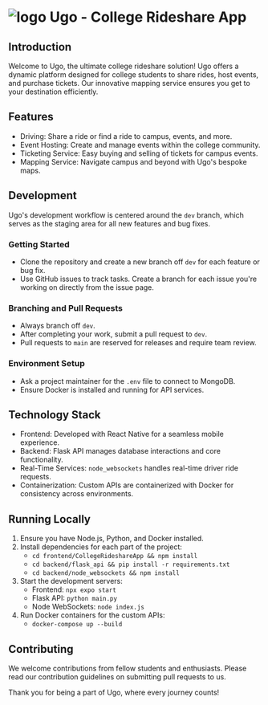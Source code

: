 ![logo](https://github.com/smirki/Ugo/blob/dev/frontend/assets/ugoicon.png)
Ugo - College Rideshare App
===========================

Introduction
------------

Welcome to Ugo, the ultimate college rideshare solution! Ugo offers a dynamic platform designed for college students to share rides, host events, and purchase tickets. Our innovative mapping service ensures you get to your destination efficiently.

Features
--------

-   Driving: Share a ride or find a ride to campus, events, and more.
-   Event Hosting: Create and manage events within the college community.
-   Ticketing Service: Easy buying and selling of tickets for campus events.
-   Mapping Service: Navigate campus and beyond with Ugo's bespoke maps.

Development
-----------

Ugo's development workflow is centered around the `dev` branch, which serves as the staging area for all new features and bug fixes.

### Getting Started

-   Clone the repository and create a new branch off `dev` for each feature or bug fix.
-   Use GitHub issues to track tasks. Create a branch for each issue you're working on directly from the issue page.

### Branching and Pull Requests

-   Always branch off `dev`.
-   After completing your work, submit a pull request to `dev`.
-   Pull requests to `main` are reserved for releases and require team review.

### Environment Setup

-   Ask a project maintainer for the `.env` file to connect to MongoDB.
-   Ensure Docker is installed and running for API services.

Technology Stack
----------------

-   Frontend: Developed with React Native for a seamless mobile experience.
-   Backend: Flask API manages database interactions and core functionality.
-   Real-Time Services: `node_websockets` handles real-time driver ride requests.
-   Containerization: Custom APIs are containerized with Docker for consistency across environments.

Running Locally
---------------

1.  Ensure you have Node.js, Python, and Docker installed.
2.  Install dependencies for each part of the project:
    -   `cd frontend/CollegeRideshareApp && npm install`
    -   `cd backend/flask_api && pip install -r requirements.txt`
    -   `cd backend/node_websockets && npm install`
3.  Start the development servers:
    -   Frontend: `npx expo start`
    -   Flask API: `python main.py`
    -   Node WebSockets: `node index.js`
4.  Run Docker containers for the custom APIs:
    -   `docker-compose up --build`

Contributing
------------

We welcome contributions from fellow students and enthusiasts. Please read our contribution guidelines on submitting pull requests to us.

Thank you for being a part of Ugo, where every journey counts!
